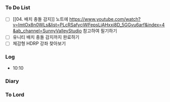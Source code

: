 ### To Do List
- [ ] [[04. 배치 충돌 감지]] 노트에 https://www.youtube.com/watch?v=ImtOx8n0WLs&list=PLcRSafycjWFepsLiAHxxi8D_5GGvu6arf&index=4&ab_channel=SunnyValleyStudio 참고하여 필기하기 
- [ ] 유니티 배치 충돌 감지까지 완료하기
- [ ] 체감형 HDRP 강좌 찾아보기
### Log
- 10:10 
### Diary

### To Lord
